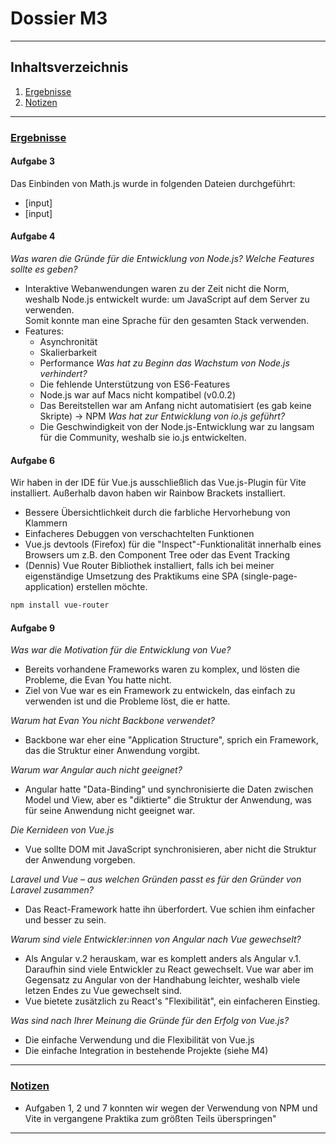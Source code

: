 # Dossier M3

<hr>

## Inhaltsverzeichnis

1. [Ergebnisse](#uergebnisseu)
2. [Notizen](#unotizenu)

<hr>

### <u>Ergebnisse</u>

#### Aufgabe 3

Das Einbinden von Math.js wurde in folgenden Dateien durchgeführt:
- [input]
- [input]

#### Aufgabe 4

<i>Was waren die Gründe für die Entwicklung von Node.js? Welche Features sollte es geben?</i>
- Interaktive Webanwendungen waren zu der Zeit nicht die Norm, weshalb Node.js entwickelt wurde: um JavaScript auf dem Server zu verwenden.<br>Somit konnte man eine Sprache für den gesamten Stack verwenden.
- Features:
    - Asynchronität
    - Skalierbarkeit
    - Performance
      <i>Was hat zu Beginn das Wachstum von Node.js verhindert?</i>
    - Die fehlende Unterstützung von ES6-Features
    - Node.js war auf Macs nicht kompatibel (v0.0.2)
    - Das Bereitstellen war am Anfang nicht automatisiert (es gab keine Skripte) -> NPM
      <i>Was hat zur Entwicklung von io.js geführt?</i>
    - Die Geschwindigkeit von der Node.js-Entwicklung war zu langsam für die Community, weshalb sie io.js entwickelten.

#### Aufgabe 6

Wir haben in der IDE für Vue.js ausschließlich das Vue.js-Plugin für Vite installiert. Außerhalb davon haben wir Rainbow Brackets installiert.
- Bessere Übersichtlichkeit durch die farbliche Hervorhebung von Klammern
- Einfacheres Debuggen von verschachtelten Funktionen
- Vue.js devtools (Firefox) für die "Inspect"-Funktionalität innerhalb eines Browsers um z.B. den Component Tree oder das Event Tracking
- (Dennis) Vue Router Bibliothek installiert, falls ich bei meiner eigenständige Umsetzung des Praktikums eine SPA (single-page-application) erstellen möchte.
  
```bash
npm install vue-router
```

#### Aufgabe 9

<i>Was war die Motivation für die Entwicklung von Vue?</i>
- Bereits vorhandene Frameworks waren zu komplex, und lösten die Probleme, die Evan You hatte nicht.
- Ziel von Vue war es ein Framework zu entwickeln, das einfach zu verwenden ist und die Probleme löst, die er hatte.

<i>Warum hat Evan You nicht Backbone verwendet?</i>
- Backbone war eher eine "Application Structure", sprich ein Framework, das die Struktur einer Anwendung vorgibt.

<i>Warum war Angular auch nicht geeignet?</i>
- Angular hatte "Data-Binding" und synchronisierte die Daten zwischen Model und View, aber es "diktierte" die Struktur der Anwendung, was für seine Anwendung nicht geeignet war.

<i>Die Kernideen von Vue.js</i>
- Vue sollte DOM mit JavaScript synchronisieren, aber nicht die Struktur der Anwendung vorgeben.

<i>Laravel und Vue – aus welchen Gründen passt es für den Gründer von Laravel zusammen? </i>
- Das React-Framework hatte ihn überfordert. Vue schien ihm einfacher und besser zu sein.

<i>Warum sind viele Entwickler:innen von Angular nach Vue gewechselt?</i>
- Als Angular v.2 herauskam, war es komplett anders als Angular v.1. Daraufhin sind viele Entwickler zu React gewechselt. Vue war aber im Gegensatz zu Angular von der Handhabung leichter, weshalb viele letzen Endes zu Vue gewechselt sind.
- Vue bietete zusätzlich zu React's "Flexibilität", ein einfacheren Einstieg.

<i>Was sind nach Ihrer Meinung die Gründe für den Erfolg von Vue.js?</i>
- Die einfache Verwendung und die Flexibilität von Vue.js
- Die einfache Integration in bestehende Projekte (siehe M4)

<hr>

### <u>Notizen</u>

- Aufgaben 1, 2 und 7 konnten wir wegen der Verwendung von NPM und Vite in vergangene Praktika zum größten Teils überspringen"

<hr>
